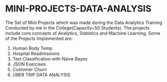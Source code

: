 # MINI-PROJECTS-DATA-ANALYSIS

The Set of Mini Projects which was made during the Data Analytics Training Conducted by me in the College(Capacity~50 Students). 
The projects include core concepts of Analytics, Statistics and Machine Learning. Some of the Projects Implemented are:

1. Human Body Temp
2. Hospital Readmissions
3. Text Classification with Naive Bayes
4. JSON Exercises
5. Customer Churn
6. UBER TRIP DATA ANALYSIS
